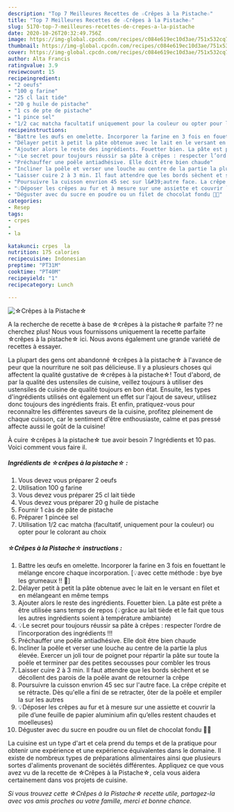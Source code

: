 ```yaml
---
description: "Top 7 Meilleures Recettes de ☆Crêpes à la Pistache☆"
title: "Top 7 Meilleures Recettes de ☆Crêpes à la Pistache☆"
slug: 5170-top-7-meilleures-recettes-de-crepes-a-la-pistache
date: 2020-10-26T20:32:49.756Z
image: https://img-global.cpcdn.com/recipes/c084e619ec10d3ae/751x532cq70/☆crepes-a-la-pistache☆-photo-principale-de-la-recette.jpg
thumbnail: https://img-global.cpcdn.com/recipes/c084e619ec10d3ae/751x532cq70/☆crepes-a-la-pistache☆-photo-principale-de-la-recette.jpg
cover: https://img-global.cpcdn.com/recipes/c084e619ec10d3ae/751x532cq70/☆crepes-a-la-pistache☆-photo-principale-de-la-recette.jpg
author: Alta Francis
ratingvalue: 3.9
reviewcount: 15
recipeingredient:
- "2 oeufs"
- "100 g farine"
- "25 cl lait tide"
- "20 g huile de pistache"
- "1 cs de pte de pistache"
- "1 pince sel"
- "1/2 cac matcha facultatif uniquement pour la couleur ou opter pour le colorant au choix"
recipeinstructions:
- "Battre les œufs en omelette. Incorporer la farine en 3 fois en fouettant le mélange encore chaque incorporation. [💡avec cette méthode : bye bye les grumeaux !! 🥳]"
- "Délayer petit à petit la pâte obtenue avec le lait en le versant en filet et en mélangeant en même temps"
- "Ajouter alors le reste des ingrédients. Fouetter bien. La pâte est prête a être utilisée sans temps de repos (💡grâce au lait tiède et le fait que tous les autres ingrédients soient à température ambiante)"
- "💡Le secret pour toujours réussir sa pâte à crêpes : respecter l’ordre de l’incorporation des ingrédients !!!"
- "Préchauffer une poêle antiadhésive. Elle doit être bien chaude"
- "Incliner la poêle et verser une louche au centre de la partie la plus élevée. Exercer un joli tour de poignet pour répartir la pâte sur toute la poêle et terminer par des petites secousses pour combler les trous"
- "Laisser cuire 2 à 3 min. Il faut attendre que les bords sèchent et se décollent des parois de la poêle avant de retourner la crêpe"
- "Poursuivre la cuisson envrion 45 sec sur l&#39;autre face. La crêpe crépite et se rétracte. Dès qu&#39;elle a fini de se retracter, ôter de la poêle et empiler la sur les autres"
- "💡Déposer les crêpes au fur et à mesure sur une assiette et couvrir la pile d’une feuille de papier aluminium afin qu’elles restent chaudes et moelleuses)"
- "Déguster avec du sucre en poudre ou un filet de chocolat fondu 🤤😋"
categories:
- Resep
tags:
- crpes
- 
- la

katakunci: crpes  la 
nutrition: 175 calories
recipecuisine: Indonesian
preptime: "PT31M"
cooktime: "PT40M"
recipeyield: "1"
recipecategory: Lunch

---
```



![☆Crêpes à la Pistache☆](https://img-global.cpcdn.com/recipes/c084e619ec10d3ae/751x532cq70/☆crepes-a-la-pistache☆-photo-principale-de-la-recette.jpg)

A la recherche de recette à base de ☆crêpes à la pistache☆ parfaite ?? ne cherchez plus! Nous vous fournissons uniquement la recette parfaite ☆crêpes à la pistache☆ ici. Nous avons également une grande variété de recettes à essayer.

La plupart des gens ont abandonné ☆crêpes à la pistache☆ à l'avance de peur que la nourriture ne soit pas délicieuse. Il y a plusieurs choses qui affectent la qualité gustative de ☆crêpes à la pistache☆! Tout d'abord, de par la qualité des ustensiles de cuisine, veillez toujours à utiliser des ustensiles de cuisine de qualité toujours en bon état. Ensuite, les types d'ingrédients utilisés ont également un effet sur l'ajout de saveur, utilisez donc toujours des ingrédients frais. Et enfin, pratiquez-vous pour reconnaître les différentes saveurs de la cuisine, profitez pleinement de chaque cuisson, car le sentiment d'être enthousiaste, calme et pas pressé affecte aussi le goût de la cuisine!

<!--inarticleads1-->

À cuire ☆crêpes à la pistache☆ tue avoir besoin 7 Ingrédients et 10 pas. Voici comment vous faire il.

##### Ingrédients de ☆crêpes à la pistache☆ :

1. Vous devez vous préparer 2 oeufs
1. Utilisation 100 g farine
1. Vous devez vous préparer 25 cl lait tiède
1. Vous devez vous préparer 20 g huile de pistache
1. Fournir 1 càs de pâte de pistache
1. Préparer 1 pincée sel
1. Utilisation 1/2 cac matcha (facultatif, uniquement pour la couleur) ou opter pour le colorant au choix




<!--inarticleads2-->

##### ☆Crêpes à la Pistache☆ instructions :

1. Battre les œufs en omelette. Incorporer la farine en 3 fois en fouettant le mélange encore chaque incorporation. [💡avec cette méthode : bye bye les grumeaux !! 🥳]
1. Délayer petit à petit la pâte obtenue avec le lait en le versant en filet et en mélangeant en même temps
1. Ajouter alors le reste des ingrédients. Fouetter bien. La pâte est prête a être utilisée sans temps de repos (💡grâce au lait tiède et le fait que tous les autres ingrédients soient à température ambiante)
1. 💡Le secret pour toujours réussir sa pâte à crêpes : respecter l’ordre de l’incorporation des ingrédients !!!
1. Préchauffer une poêle antiadhésive. Elle doit être bien chaude
1. Incliner la poêle et verser une louche au centre de la partie la plus élevée. Exercer un joli tour de poignet pour répartir la pâte sur toute la poêle et terminer par des petites secousses pour combler les trous
1. Laisser cuire 2 à 3 min. Il faut attendre que les bords sèchent et se décollent des parois de la poêle avant de retourner la crêpe
1. Poursuivre la cuisson envrion 45 sec sur l&#39;autre face. La crêpe crépite et se rétracte. Dès qu&#39;elle a fini de se retracter, ôter de la poêle et empiler la sur les autres
1. 💡Déposer les crêpes au fur et à mesure sur une assiette et couvrir la pile d’une feuille de papier aluminium afin qu’elles restent chaudes et moelleuses)
1. Déguster avec du sucre en poudre ou un filet de chocolat fondu 🤤😋




<!--inarticleads1-->

<p>
La cuisine est un type d'art et cela prend du temps et de la pratique pour obtenir une expérience et une expérience équivalentes dans le domaine. Il existe de nombreux types de préparations alimentaires ainsi que plusieurs sortes d'aliments provenant de sociétés différentes. Appliquez ce que vous avez vu de la recette de ☆Crêpes à la Pistache☆, cela vous aidera certainement dans vos projets de cuisine.
</p>

<p>
<i>Si vous trouvez cette ☆Crêpes à la Pistache☆ recette utile, partagez-la avec vos amis proches ou votre famille, merci et bonne chance.</i>
</p>

